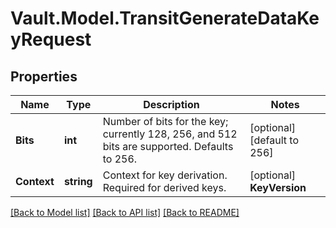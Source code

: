 # Vault.Model.TransitGenerateDataKeyRequest

## Properties

Name | Type | Description | Notes
------------ | ------------- | ------------- | -------------
**Bits** | **int** | Number of bits for the key; currently 128, 256, and 512 bits are supported. Defaults to 256. | [optional] [default to 256]
**Context** | **string** | Context for key derivation. Required for derived keys. | [optional] **KeyVersion** | **int** | The version of the Vault key to use for encryption of the data key. Must be 0 (for latest) or a value greater than or equal to the min_encryption_version configured on the key. | [optional] **Nonce** | **string** | Nonce for when convergent encryption v1 is used (only in Vault 0.6.1) | [optional] 

[[Back to Model list]](../README.md#documentation-for-models) [[Back to API list]](../README.md#documentation-for-api-endpoints) [[Back to README]](../README.md)

